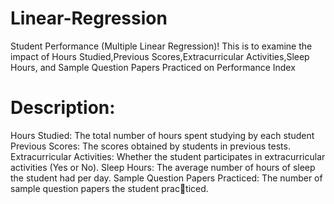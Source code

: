 # Linear-Regression
Student Performance (Multiple Linear Regression)! This is to examine the impact of Hours Studied,Previous Scores,Extracurricular Activities,Sleep Hours, and Sample Question Papers Practiced on Performance Index

# Description:
Hours Studied: The total number of hours spent studying by each student
Previous Scores: The scores obtained by students in previous tests.
Extracurricular Activities: Whether the student participates in extracurricular activities (Yes
or No).
Sleep Hours: The average number of hours of sleep the student had per day.
Sample Question Papers Practiced: The number of sample question papers the student practiced.

